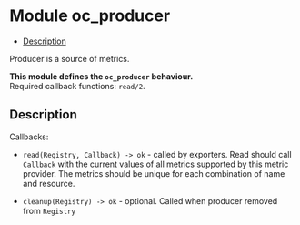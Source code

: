 

# Module oc_producer #
* [Description](#description)

Producer is a source of metrics.

__This module defines the `oc_producer` behaviour.__<br /> Required callback functions: `read/2`.

<a name="description"></a>

## Description ##

Callbacks:

- `read(Registry, Callback) -> ok` - called by exporters.
Read should call `Callback` with the current values of all metrics
supported by this metric provider.
The metrics should be unique for each combination of name and resource.

- `cleanup(Registry) -> ok` - optional.
Called when producer removed from `Registry`
